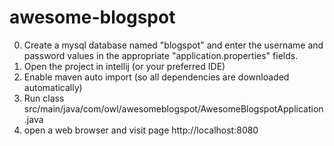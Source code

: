 # awesome-blogspot

0) Create a mysql database named "blogspot" and enter the username and password values in the appropriate "application.properties" fields.
1) Open the project in intellij (or your preferred IDE)
2) Enable maven auto import (so all dependencies are downloaded automatically)
3) Run class src/main/java/com/owl/awesomeblogspot/AwesomeBlogspotApplication.java
4) open a web browser and visit page http://localhost:8080
